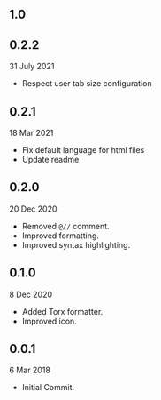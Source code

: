 ## 1.0



## 0.2.2

31 July 2021

- Respect user tab size configuration

## 0.2.1

18 Mar 2021

- Fix default language for html files
- Update readme

## 0.2.0

20 Dec 2020

- Removed `@//` comment.
- Improved formatting.
- Improved syntax highlighting.

## 0.1.0

8 Dec 2020

- Added Torx formatter.
- Improved icon.

## 0.0.1

6 Mar 2018

- Initial Commit.